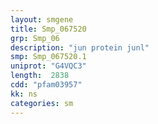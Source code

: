 ```yaml
---
layout: smgene
title: Smp_067520
grp: Smp_06
description: "jun protein junl"
smp: Smp_067520.1
uniprot: "G4VQC3"
length:  2838
cdd: "pfam03957"
kk: ns
categories: sm
---
```

